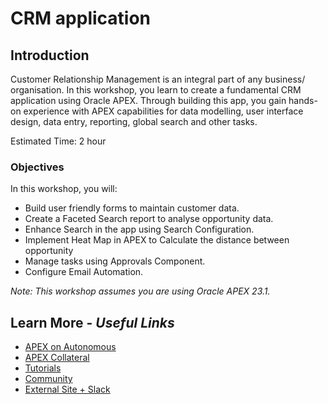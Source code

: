 # CRM application

## Introduction
Customer Relationship Management is an integral part of any business/ organisation. In this workshop, you learn to create a fundamental CRM application using Oracle APEX. Through building this app, you gain hands-on experience with APEX capabilities for data modelling, user interface design, data entry, reporting, global search and other tasks.


Estimated Time: 2 hour

### Objectives
In this workshop, you will:
- Build user friendly forms to maintain customer data.
- Create a Faceted Search report to analyse opportunity data.
- Enhance Search in the app using Search Configuration.
- Implement Heat Map in APEX to Calculate the distance between opportunity
- Manage tasks using Approvals Component.
- Configure Email Automation.




*Note: This workshop assumes you are using Oracle APEX 23.1.*

## Learn More - *Useful Links*

- [APEX on Autonomous](https://apex.oracle.com/autonomous)
- [APEX Collateral](https://www.oracle.com/database/technologies/appdev/apex/collateral.html)
- [Tutorials](https://apex.oracle.com/en/learn/tutorials)
- [Community](https://apex.oracle.com/community)
- [External Site + Slack](http://apex.world)
